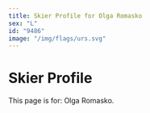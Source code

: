 ```yaml
---
title: Skier Profile for Olga Romasko
sex: "L"
id: "9486"
image: "/img/flags/urs.svg" 
---
```


# Skier Profile

This page is for: Olga Romasko.
    